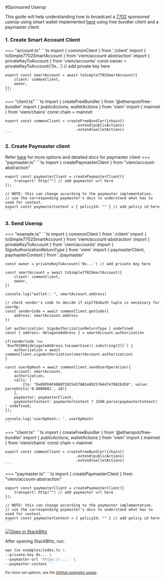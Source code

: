 #Sponsored Userop

This guide will help understanding how to broadcast a [7702](https://eip7702.io/) sponsored userop using smart wallet implemented [here](https://github.com/eth-infinitism/account-abstraction/blob/develop/contracts/accounts/Simple7702Account.sol) using free bundler client and a paymaster client.

### 1. Create Smart Account Client
=== "account.ts"
    ```ts
    import { commonClient } from './client'
    import { toSimple7702SmartAccount } from 'viem/account-abstraction'
    import { privateKeyToAccount } from 'viem/accounts'
    const owner = privateKeyToAccount('0x...') // add private key here

    export const smartAccount = await toSimple7702SmartAccount({
        client: commonClient,
        owner,
    });
    ```
=== "client.ts"
    ```ts
    import { createFreeBundler } from '@etherspot/free-bundler'
    import { publicActions, walletActions } from 'viem'
    import { mainnet } from 'viem/chains'
    const chain = mainnet

    export const commonClient = createFreeBundler({chain})
                                    .extend(publicActions)
                                    .extend(walletActions)
    ```

### 2. Create Paymaster client
Refer [here](https://viem.sh/account-abstraction/clients/paymaster) for more options and detailed docs for paymaster client
=== "paymaster.ts"
    ```ts
    import { createPaymasterClient } from "viem/account-abstraction"

    export const paymasterClient = createPaymasterClient({
        transport: http("") // add paymaster url here
    });

    // NOTE: this can change according to the paymaster implementation.
    // use the corresponding paymaster's docs to understand what has to used for context.
    export const paymasterContext = { policyId: "" } // add policy id here 
    ```

### 3. Send Userop
=== "example.ts"
    ```ts
    import { commonClient } from './client'
    import { toSimple7702SmartAccount } from 'viem/account-abstraction'
    import { privateKeyToAccount } from 'viem/accounts'
    import { SignAuthorizationReturnType } from 'viem'
    import { paymasterClient, paymasterContext } from './paymaster'

    const owner = privateKeyToAccount('0x...') // add private key here

    const smartAccount = await toSimple7702SmartAccount({
        client: commonClient,
        owner,
    })

    console.log("wallet:: ", smartAccount.address)

    // check sender's code to decide if eip7702Auth tuple is necessary for userOp.
    const senderCode = await commonClient.getCode({
        address: smartAccount.address
    })

    let authorization: SignAuthorizationReturnType | undefined
    const { address: delegateAddress } = smartAccount.authorization

    if(senderCode !== `0xef0100${delegateAddress.toLowerCase().substring(2)}`) {
        authorization = await commonClient.signAuthorization(smartAccount.authorization)
    }

    const userOpHash = await commonClient.sendUserOperation({
        account: smartAccount,
        authorization,
        calls: [
            {to: "0x09FD4F6088f2025427AB1e89257A44747081Ed59", value: parseUnits('0.0000001', 18)}
        ],
        paymaster: paymasterClient,
        paymasterContext: paymasterContext ? JSON.parse(paymasterContext) : undefined,
    });

    console.log('userOpHash:: ', userOpHash)
    ```
=== "client.ts"
    ```ts
    import { createFreeBundler } from '@etherspot/free-bundler'
    import { publicActions, walletActions } from 'viem'
    import { mainnet } from 'viem/chains'
    const chain = mainnet

    export const commonClient = createFreeBundler({chain})
                                    .extend(publicActions)
                                    .extend(walletActions)
    ```
=== "paymaster.ts"
    ```ts
    import { createPaymasterClient } from "viem/account-abstraction"

    export const paymasterClient = createPaymasterClient({
        transport: http("") // add paymaster url here
    });

    // NOTE: this can change according to the paymaster implementation.
    // use the corresponding paymaster's docs to understand what has to used for context.
    export const paymasterContext = { policyId: "" } // add policy id here 
    ```
[![Open in StackBlitz](https://developer.stackblitz.com/img/open_in_stackblitz.svg)](https://stackblitz.com/github/etherspot/free-bundler?file=examples%2Findex.ts)

After opening StackBlitz, run:
```bash
npx tsx examples/index.ts \
--private-key 0x... \
--paymaster-url 'https://....' \
--paymaster-context ''
```
<small><em>For more run options, see the <a href="https://github.com/etherspot/free-bundler/blob/master/examples/USAGE.md">GitHub examples usage</a>.</em></small>
